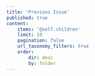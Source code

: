 ```yaml
---
title: 'Previous Issue'
published: true
content:
    items: '@self.children'
    limit: 10
    pagination: false
    url_taxonomy_filters: true
    order:
        dir: desc
        by: folder
---
```


